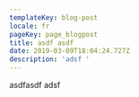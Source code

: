 ```yaml
---
templateKey: blog-post
locale: fr
pageKey: page_blogpost
title: asdf asdf
date: 2019-03-09T18:04:24.727Z
description: 'adsf '
---
```

asdfasdf adsf
